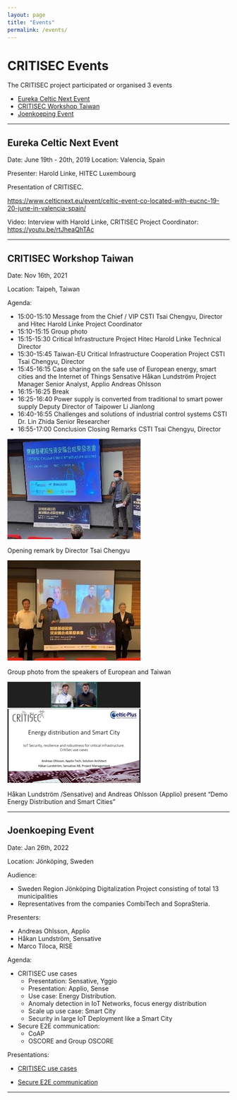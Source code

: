 ```yaml
---
layout: page
title: "Events"
permalink: /events/
---
```


# CRITISEC Events

The CRITISEC project participated or organised 3 events

* [Eureka Celtic Next Event](#Eureka-Celtic-Next-Event)
* [CRITISEC Workshop Taiwan](#CRITISEC-Workshop-Taiwan)
* [Joenkoeping Event](#Joenkoeping-Event)


---

## Eureka Celtic Next Event

Date: June 19th - 20th, 2019
Location: Valencia, Spain

Presenter: Harold Linke, HITEC Luxembourg

Presentation of CRITISEC.

https://www.celticnext.eu/event/celtic-event-co-located-with-eucnc-19-20-june-in-valencia-spain/

Video: Interview with Harold Linke, CRITISEC Project Coordinator: https://youtu.be/rtJheaQhTAc 

---

## CRITISEC Workshop Taiwan

Date: Nov 16th, 2021

Location: Taipeh, Taiwan

Agenda:

* 15:00-15:10	Message from the Chief / VIP	CSTI Tsai Chengyu, Director and Hitec Harold Linke Project Coordinator
* 15:10-15:15	Group photo	 
* 15:15-15:30	Critical Infrastructure Project	Hitec Harold Linke Technical Director
* 15:30-15:45	Taiwan-EU Critical Infrastructure Cooperation Project	CSTI Tsai Chengyu, Director 
* 15:45-16:15	Case sharing on the safe use of European energy, smart cities and the Internet of Things	Sensative Håkan Lundström Project Manager Senior Analyst, Applio Andreas Ohlsson
* 16:15-16:25	Break	 
* 16:25-16:40	Power supply is converted from traditional to smart power supply	Deputy Director of Taipower Li Jianlong
* 16:40-16:55	Challenges and solutions of industrial control systems	CSTI Dr. Lin Zhida Senior Researcher
* 16:55-17:00	Conclusion Closing Remarks	CSTI Tsai Chengyu, Director

![Opening remark by Director Tsai Chengyu](images/event_taiwan_1.jpg)

Opening remark by Director Tsai Chengyu

![Group photo from the speakers of European and Taiwan](images/event_taiwan_2.jpg)

Group photo from the speakers of European and Taiwan 

![Presentation CRITISEC Demos](images/event_taiwan_3.jpg)

Håkan Lundström /Sensative) and Andreas Ohlsson (Applio) present “Demo Energy Distribution and Smart Cities”

---

## Joenkoeping Event

Date: Jan 26th, 2022

Location: Jönköping, Sweden

Audience:
*	Sweden Region Jönköping Digitalization Project consisting of total 13 municipalities
*	Representatives from the companies CombiTech and SopraSteria.

Presenters:
* Andreas Ohlsson, Applio
* Håkan Lundström, Sensative
* Marco Tiloca, RISE

Agenda:

  *	CRITISEC use cases 
    -	Presentation: Sensative, Yggio 
    -	Presentation: Applio, Sense
    -	Use case: Energy Distribution. 
    -	Anomaly detection in IoT Networks, focus energy distribution 
    -	Scale up use case: Smart City 
    -	Security in large IoT Deployment like a Smart City
  * Secure E2E communication:
    - CoAP
    - OSCORE and Group OSCORE 

Presentations:
* [CRITISEC use cases](presentations/CRITISEC_Region-Joenkoeping_Intro_2022-01-26.pdf)

* [Secure E2E communication](presentations/CRITISEC_Region-Joenkoeping-OSCORE_2022-01-26.pdf)


---

